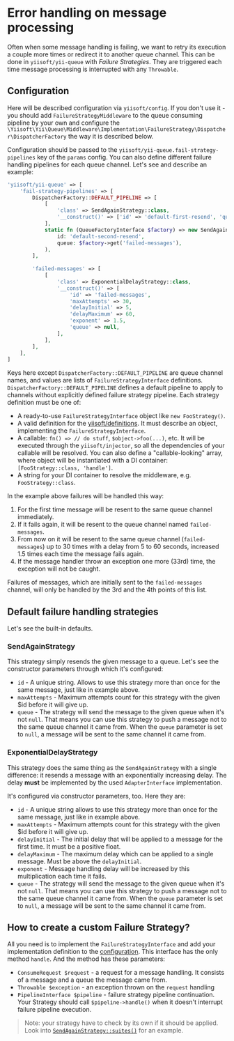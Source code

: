 # Error handling on message processing

Often when some message handling is failing, we want to retry its execution a couple more times or redirect it to another queue channel. This can be done in `yiisoft/yii-queue` with _Failure Strategies_. They are triggered each time message processing is interrupted with any `Throwable`. 

## Configuration

Here will be described configuration via `yiisoft/config`. If you don't use it - you should add `FailureStrategyMiddleware` to the queue consuming pipeline by your own and configure the `\Yiisoft\Yii\Queue\Middleware\Implementation\FailureStrategy\Dispatcher\DispatcherFactory` the way it is described below.  

Configuration should be passed to the `yiisoft/yii-queue.fail-strategy-pipelines` key of the `params` config. You can also define different failure handling pipelines for each queue channel. Let's see and describe an example:

```php
'yiisoft/yii-queue' => [
    'fail-strategy-pipelines' => [
        DispatcherFactory::DEFAULT_PIPELINE => [
            [
                'class' => SendAgainStrategy::class,
                '__construct()' => ['id' => 'default-first-resend', 'queue' => null], 
            ],
            static fn (QueueFactoryInterface $factory) => new SendAgainStrategy(
                id: 'default-second-resend', 
                queue: $factory->get('failed-messages'),
            ),
        ],
        
        'failed-messages' => [
            [
                'class' => ExponentialDelayStrategy::class,
                '__construct()' => [
                    'id' => 'failed-messages',
                    'maxAttempts' => 30,
                    'delayInitial' => 5,
                    'delayMaximum' => 60,
                    'exponent' => 1.5,
                    'queue' => null,
                ], 
            ],
        ],
    ],
]
```

Keys here except `DispatcherFactory::DEFAULT_PIPELINE` are queue channel names, and values are lists of `FailureStrategyInterface` definitions. `DispatcherFactory::DEFAULT_PIPELINE` defines a default pipeline to apply to channels without explicitly defined failure strategy pipeline. Each strategy definition must be one of:
- A ready-to-use `FailureStrategyInterface` object like `new FooStrategy()`.
- A valid definition for the [yiisoft/definitions](https://github.com/yiisoft/definitions). It must describe an object, implementing the `FailureStrategyInterface`.
- A callable: `fn() => // do stuff`, `$object->foo(...)`, etc. It will be executed through the `yiisoft/injector`, so all the dependencies of your callable will be resolved. You can also define a "callable-looking" array, where object will be instantiated with a DI container: `[FooStrategy::class, 'handle']`.
- A string for your DI container to resolve the middleware, e.g. `FooStrategy::class`.

In the example above failures will be handled this way:

1. For the first time message will be resent to the same queue channel immediately.
2. If it fails again, it will be resent to the queue channel named `failed-messages`.
3. From now on it will be resent to the same queue channel (`failed-messages`) up to 30 times with a delay from 5 to 60 seconds, increased 1.5 times each time the message fails again.
4. If the message handler throw an exception one more (33rd) time, the exception will not be caught.

Failures of messages, which are initially sent to the `failed-messages` channel, will only be handled by the 3rd and the 4th points of this list.

## Default failure handling strategies

Let's see the built-in defaults.

### SendAgainStrategy

This strategy simply resends the given message to a queue. Let's see the constructor parameters through which it's configured:

- `id` - A unique string. Allows to use this strategy more than once for the same message, just like in example above.
- `maxAttempts` - Maximum attempts count for this strategy with the given $id before it will give up.
- `queue` - The strategy will send the message to the given queue when it's not `null`. That means you can use this strategy to push a message not to the same queue channel it came from. When the `queue` parameter is set to `null`, a message will be sent to the same channel it came from.

### ExponentialDelayStrategy

This strategy does the same thing as the `SendAgainStrategy` with a single difference: it resends a message with an exponentially increasing delay. The delay **must** be implemented by the used `AdapterInterface` implementation.

It's configured via constructor parameters, too. Here they are:

- `id` - A unique string allows to use this strategy more than once for the same message, just like in example above.
- `maxAttempts` - Maximum attempts count for this strategy with the given $id before it will give up.
- `delayInitial` - The initial delay that will be applied to a message for the first time. It must be a positive float. 
- `delayMaximum` - The maximum delay which can be applied to a single message. Must be above the `delayInitial`.
- `exponent` - Message handling delay will be increased by this multiplication each time it fails.
- `queue` - The strategy will send the message to the given queue when it's not `null`. That means you can use this strategy to push a message not to the same queue channel it came from. When the `queue` parameter is set to `null`, a message will be sent to the same channel it came from.

## How to create a custom Failure Strategy?

All you need is to implement the `FailureStrategyInterface` and add your implementation definition to the [configuration](#configuration).
This interface has the only method `handle`. And the method has these parameters:
- `ConsumeRequest $request` - a request for a message handling. It consists of a message and a queue the message came from.
- `Throwable $exception` - an exception thrown on the `request` handling
- `PipelineInterface $pipeline` - failure strategy pipeline continuation. Your Strategy should call `$pipeline->handle()` when it doesn't interrupt failure pipeline execution.

> Note: your strategy have to check by its own if it should be applied. Look into [`SendAgainStrategy::suites()`](../../src/Middleware/Implementation/FailureStrategy/Strategy/SendAgainStrategy.php#L52) for an example.
